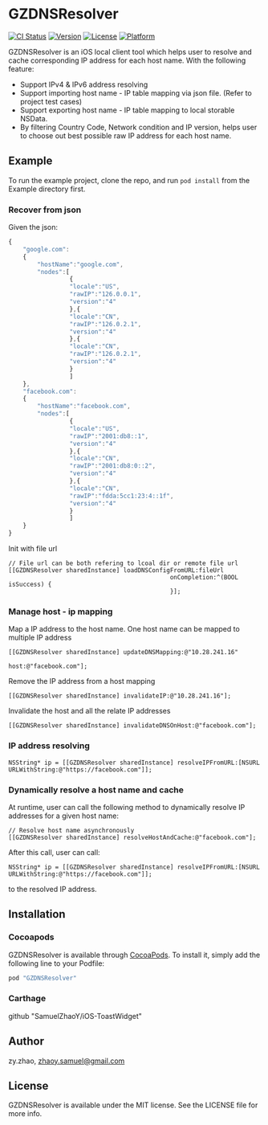 # GZDNSResolver

[![CI Status](http://img.shields.io/travis/SamuelZhaoY/iOS-DNSResolver.svg?style=flat)](https://travis-ci.org/SamuelZhaoY/iOS-DNSResolver)
[![Version](https://img.shields.io/cocoapods/v/GZDNSResolver.svg?style=flat)](http://cocoapods.org/pods/GZDNSResolver)
[![License](https://img.shields.io/cocoapods/l/GZDNSResolver.svg?style=flat)](http://cocoapods.org/pods/GZDNSResolver)
[![Platform](https://img.shields.io/cocoapods/p/GZDNSResolver.svg?style=flat)](http://cocoapods.org/pods/GZDNSResolver)

GZDNSResolver is an iOS local client tool which helps user to resolve and cache corresponding IP address for each host name. With the following feature:

- Support IPv4 & IPv6 address resolving
- Support importing host name - IP table mapping via json file. (Refer to project test cases)
- Support exporting host name - IP table mapping to local storable NSData.
- By filtering Country Code, Network condition and IP version, helps user to choose out best possible raw IP address for each host name.

## Example

To run the example project, clone the repo, and run `pod install` from the Example directory first.

### Recover from json

Given the json:
```javascript
{
    "google.com":
    {
        "hostName":"google.com",
        "nodes":[
                 {
                 "locale":"US",
                 "rawIP":"126.0.0.1",
                 "version":"4"
                 },{
                 "locale":"CN",
                 "rawIP":"126.0.2.1",
                 "version":"4"
                 },{
                 "locale":"CN",
                 "rawIP":"126.0.2.1",
                 "version":"4"
                 }
                 ]
    },
    "facebook.com":
    {
        "hostName":"facebook.com",
        "nodes":[
                 {
                 "locale":"US",
                 "rawIP":"2001:db8::1",
                 "version":"4"
                 },{
                 "locale":"CN",
                 "rawIP":"2001:db8:0::2",
                 "version":"4"
                 },{
                 "locale":"CN",
                 "rawIP":"fdda:5cc1:23:4::1f",
                 "version":"4" 
                 }
                 ]
    }
}
```
Init with file url
```objc
// File url can be both refering to lcoal dir or remote file url
[[GZDNSResolver sharedInstance] loadDNSConfigFromURL:fileUrl
                                             onCompletion:^(BOOL isSuccess) {
                                             }];
```

### Manage host - ip mapping

Map a IP address to the host name. One host name can be mapped to multiple IP address
```objc
[[GZDNSResolver sharedInstance] updateDNSMapping:@"10.28.241.16"
                                                 host:@"facebook.com"];
```

Remove the IP address from a host mapping
```objc
[[GZDNSResolver sharedInstance] invalidateIP:@"10.28.241.16"];
```

Invalidate the host and all the relate IP addresses
```objc
[[GZDNSResolver sharedInstance] invalidateDNSOnHost:@"facebook.com"];
```

### IP address resolving

```objc
NSString* ip = [[GZDNSResolver sharedInstance] resolveIPFromURL:[NSURL URLWithString:@"https://facebook.com"]];
```

### Dynamically resolve a host name and cache
At runtime, user can call the following method to dynamically resolve IP addresses for a given host name:

```objc
// Resolve host name asynchronously
[[GZDNSResolver sharedInstance] resolveHostAndCache:@"facebook.com"];
```

After this call, user can call:

```objc
NSString* ip = [[GZDNSResolver sharedInstance] resolveIPFromURL:[NSURL URLWithString:@"https://facebook.com"]];
```
to the resolved IP address.

## Installation

### Cocoapods
GZDNSResolver is available through [CocoaPods](http://cocoapods.org). To install
it, simply add the following line to your Podfile:

```ruby
pod "GZDNSResolver"
```

### Carthage

github "SamuelZhaoY/iOS-ToastWidget"



## Author

zy.zhao, zhaoy.samuel@gmail.com

## License

GZDNSResolver is available under the MIT license. See the LICENSE file for more info.
